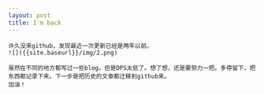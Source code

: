 ```yaml
---
layout: post
title: I'm back
---
```


    许久没来github，发现最近一次更新已经是两年以前。
    ![]({{site.baseurl}}/img/2.png)

    虽然在不同的地方都写过一些blog，但是DPS太低了。想了想，还是要努力一把。多停留下，把东西都记录下来。下一步是把历史的文章都迁移到github来。
    加油！


